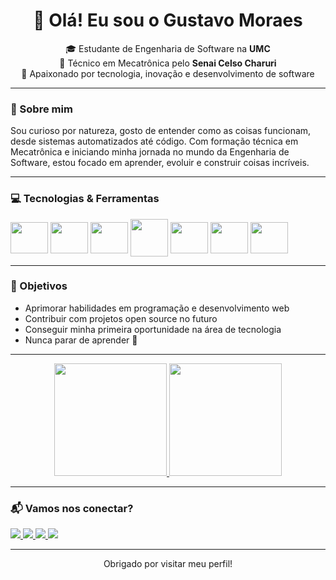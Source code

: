 <h1 align="center">👋 Olá! Eu sou o Gustavo Moraes</h1>

<p align="center">
  🎓 Estudante de Engenharia de Software na <strong>UMC</strong> <br>
  🔧 Técnico em Mecatrônica pelo <strong>Senai Celso Charuri</strong> <br>
  🚀 Apaixonado por tecnologia, inovação e desenvolvimento de software
</p>

---

### 🧠 Sobre mim

Sou curioso por natureza, gosto de entender como as coisas funcionam, desde sistemas automatizados até código. Com formação técnica em Mecatrônica e iniciando minha jornada no mundo da Engenharia de Software, estou focado em aprender, evoluir e construir coisas incríveis.

---

### 💻 Tecnologias & Ferramentas

<div style= "display: inline-block">
  <img align="center" height= "50" width= "60" src="https://cdn.jsdelivr.net/gh/devicons/devicon@latest/icons/javascript/javascript-original.svg" />
  <img align="center" height= "50" width= "60" src="https://cdn.jsdelivr.net/gh/devicons/devicon@latest/icons/css3/css3-original.svg" />
  <img align="center" height= "50" width= "60" src="https://cdn.jsdelivr.net/gh/devicons/devicon@latest/icons/html5/html5-original.svg" />
  <img align="center" height= "60" width= "60" src="https://cdn.jsdelivr.net/gh/devicons/devicon@latest/icons/python/python-original.svg" />
  <img align="center" height= "50" width= "60" src="https://cdn.jsdelivr.net/gh/devicons/devicon@latest/icons/git/git-original.svg" />
  <img align="center" height= "50" width= "60" src="https://cdn.jsdelivr.net/gh/devicons/devicon@latest/icons/github/github-original.svg" />
  <img align="center" height= "50" width= "60" src="https://cdn.jsdelivr.net/gh/devicons/devicon@latest/icons/vscode/vscode-original.svg" />
</div>

---

### 🎯 Objetivos

- Aprimorar habilidades em programação e desenvolvimento web
- Contribuir com projetos open source no futuro
- Conseguir minha primeira oportunidade na área de tecnologia
- Nunca parar de aprender 🚀

---

<div align="center">
  <a href="https://beacons.ai/gzmoraes">
    <img height="180em" src="https://github-readme-stats.vercel.app/api?username=gzmoraes&show_icons=true&theme=tokyonight&include_all_commits=true&count_private=true"/>
    <img height="180em" src="https://github-readme-stats.vercel.app/api/top-langs/?username=gzmoraes&layout=compact&langs_count=16&theme=tokyonight"/>
  </a>
</div>


---

### 📬 Vamos nos conectar?

<div>
  <a href="https://instagram.com/gz.moraes" target="_blank">
    <img src="https://img.shields.io/badge/Instagram-%23E4405F?style=for-the-badge&logo=instagram&logoColor=white" />
  </a>

  <a href="https://discord.gg/7PHZgxEu" target="_blank">
    <img src="https://img.shields.io/badge/Discord-7289DA?style=for-the-badge&logo=discord&logoColor=white" />
  </a>

  <a href="mailto:moraesguh28@gmail.com" target="_blank">
    <img src="https://img.shields.io/badge/Gmail-%23333?style=for-the-badge&logo=gmail&logoColor=white" />
  </a>

  <a href="https://www.linkedin.com/in/devgustavomoraes" target="_blank">
    <img src="https://img.shields.io/badge/LinkedIn-%230077B5?style=for-the-badge&logo=linkedin&logoColor=white" />
  </a>
</div>


---

<p align="center">
   Obrigado por visitar meu perfil! 
</p>
